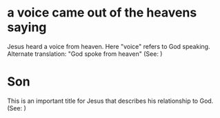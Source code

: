 
# a voice came out of the heavens saying
Jesus heard a voice from heaven. Here "voice" refers to God speaking. Alternate translation: "God spoke from heaven" (See: )

# Son
This is an important title for Jesus that describes his relationship to God. (See: )